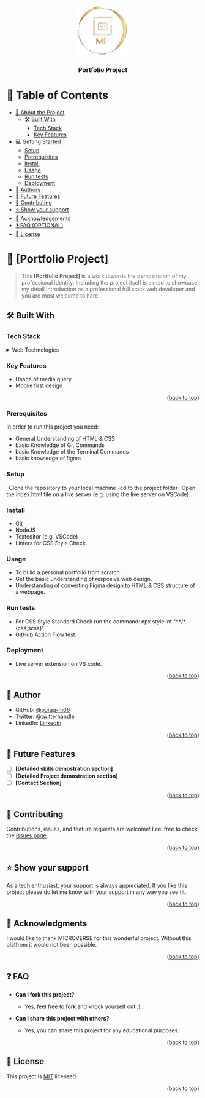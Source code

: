 <a name="readme-top"></a>
<div align="center">
  <img src="porag-logo.png" alt="logo" width="140"  height="auto" />
  <br/>
  <h3><b>Portfolio Project</b></h3>
</div>

# 📗 Table of Contents

- [📖 About the Project](#about-project)
  - [🛠 Built With](#built-with)
    - [Tech Stack](#tech-stack)
    - [Key Features](#key-features)
- [💻 Getting Started](#getting-started)
  - [Setup](#setup)
  - [Prerequisites](#prerequisites)
  - [Install](#install)
  - [Usage](#usage)
  - [Run tests](#run-tests)
  - [Deployment](#triangular_flag_on_post-deployment)
- [👥 Authors](#authors)
- [🔭 Future Features](#future-features)
- [🤝 Contributing](#contributing)
- [⭐️ Show your support](#support)
- [🙏 Acknowledgements](#acknowledgements)
- [❓ FAQ (OPTIONAL)](#faq)
- [📝 License](#license)


# 📖 [Portfolio Project] <a name="about-project"></a>

> This **[Portfolio Project]** is a work towords the demostration of my professional identity. Including the project itself is aimed to showcase my detail introduction as a professional full stack web developer and you are most welcome to here...



## 🛠 Built With <a name="built-with"></a>

### Tech Stack <a name="tech-stack"></a> 
<details>
  <summary>Web Technologies</summary>
  <ul>
    <li><a href="https://developer.mozilla.org/en-US/docs/Web/HTML">HTML</a></li>
    <li><a href="https://developer.mozilla.org/en-US/docs/Web/CSS">CSS</a></li>
  </ul>
</details>

### Key Features <a name="key-features"></a>
- Usage of media query
- Moblie first design

<p align="right">(<a href="#readme-top">back to top</a>)</p>

### Prerequisites
In order to run this project you need:
- General Understanding of HTML & CSS
- basic Knowledge of Git Commands
- basic Knowledge of the Terminal Commands
- basic knowledge of figma

### Setup
-Clone the repository to your local machine
-cd to the project folder
-Open the index.html file on a live server (e.g. using the live server on VSCode) 

### Install
- Git 
- NodeJS
- Texteditor (e.g. VSCode)
- Linters for CSS Style Check.

### Usage
- To build a personal portfolio from scratch.
- Get the basic understanding of resposive web design. 
- Understanding of converting Figma design to HTML & CSS structure of a webpage.   

### Run tests
- For CSS Style Standard Check run the command: npx stylelint "**/*.{css,scss}"
- GitHub Action Flow test. 

### Deployment
- Live server extension on VS code. 

<p align="right">(<a href="#readme-top">back to top</a>)</p>

## 👥 Author <a name="authors"></a>

- GitHub: [@porag-m06](https://github.com/porag-m06)
- Twitter: [@twitterhandle](https://twitter.com/twitterhandle)
- LinkedIn: [LinkedIn](https://www.linkedin.com/in/muhammad-porag-nsu-cse/)

<p align="right">(<a href="#readme-top">back to top</a>)</p>

## 🔭 Future Features <a name="future-features"></a>

- [ ] **[Detailed skills demostration section]**
- [ ] **[Detailed Project demostration section]**
- [ ] **[Contact Section]**

<p align="right">(<a href="#readme-top">back to top</a>)</p>

## 🤝 Contributing <a name="contributing"></a>

Contributions, issues, and feature requests are welcome!
Feel free to check the [issues page](../../issues/).

<p align="right">(<a href="#readme-top">back to top</a>)</p>

## ⭐️ Show your support <a name="support"></a>
As a tech enthusiast, your support is always appreciated. If you like this project please do let me know with your support in any way you see fit. 

<p align="right">(<a href="#readme-top">back to top</a>)</p>

## 🙏 Acknowledgments <a name="acknowledgements"></a>
I would like to thank MICROVERSE for this wonderful project. Without this platfrom it would not been possible. 

<p align="right">(<a href="#readme-top">back to top</a>)</p>

## ❓ FAQ <a name="faq"></a>

- **Can I fork this project?**
  - Yes, feel free to fork and knock yourself out :) . 

- **Can I share this project with others?**
  - Yes, you can share this project for any educational purposes. 

<p align="right">(<a href="#readme-top">back to top</a>)</p>

## 📝 License <a name="license"></a>

This project is [MIT](./LICENSE) licensed.

<p align="right">(<a href="#readme-top">back to top</a>)</p>
